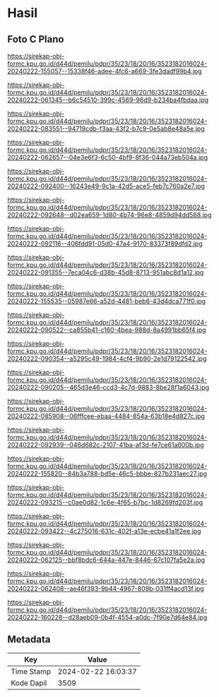 # Hasil

## Foto C Plano

https://sirekap-obj-formc.kpu.go.id/d44d/pemilu/pdpr/35/23/18/20/16/3523182016024-20240222-155057--15338f46-adee-4fc6-a669-3fe3dadf99b4.jpg

https://sirekap-obj-formc.kpu.go.id/d44d/pemilu/pdpr/35/23/18/20/16/3523182016024-20240222-061345--b6c54510-399c-4569-96d9-b234ba4fbdaa.jpg

https://sirekap-obj-formc.kpu.go.id/d44d/pemilu/pdpr/35/23/18/20/16/3523182016024-20240222-083551--94719cdb-f3aa-43f2-b7c9-0e5ab8e48a5e.jpg

https://sirekap-obj-formc.kpu.go.id/d44d/pemilu/pdpr/35/23/18/20/16/3523182016024-20240222-062657--04e3e6f3-6c50-4bf9-8f36-044a73eb504a.jpg

https://sirekap-obj-formc.kpu.go.id/d44d/pemilu/pdpr/35/23/18/20/16/3523182016024-20240222-092400--16243e49-9c1a-42d5-ace5-feb7c760a2e7.jpg

https://sirekap-obj-formc.kpu.go.id/d44d/pemilu/pdpr/35/23/18/20/16/3523182016024-20240222-092648--d02ea659-1d80-4b74-96e8-4859d94dd588.jpg

https://sirekap-obj-formc.kpu.go.id/d44d/pemilu/pdpr/35/23/18/20/16/3523182016024-20240222-092116--406fdd91-05d0-47a4-9170-83373f89dfd2.jpg

https://sirekap-obj-formc.kpu.go.id/d44d/pemilu/pdpr/35/23/18/20/16/3523182016024-20240222-091355--7eca04c6-d38b-45d8-8713-951abc8d1a12.jpg

https://sirekap-obj-formc.kpu.go.id/d44d/pemilu/pdpr/35/23/18/20/16/3523182016024-20240222-155535--05987e66-a52d-4481-beb6-43d4dca771f0.jpg

https://sirekap-obj-formc.kpu.go.id/d44d/pemilu/pdpr/35/23/18/20/16/3523182016024-20240222-090522--ca855b41-c160-4bea-988d-8a4991bb65f4.jpg

https://sirekap-obj-formc.kpu.go.id/d44d/pemilu/pdpr/35/23/18/20/16/3523182016024-20240222-090354--a5295c49-1984-4cf4-9b90-2e1d79122542.jpg

https://sirekap-obj-formc.kpu.go.id/d44d/pemilu/pdpr/35/23/18/20/16/3523182016024-20240222-090205--465d3e46-ccd3-4c7d-9883-8be28f1a6043.jpg

https://sirekap-obj-formc.kpu.go.id/d44d/pemilu/pdpr/35/23/18/20/16/3523182016024-20240222-085908--06fffcee-ebaa-4484-854a-63b18e4d827c.jpg

https://sirekap-obj-formc.kpu.go.id/d44d/pemilu/pdpr/35/23/18/20/16/3523182016024-20240222-092939--046d682c-2107-41ba-af3d-fe7ce61a600b.jpg

https://sirekap-obj-formc.kpu.go.id/d44d/pemilu/pdpr/35/23/18/20/16/3523182016024-20240222-155820--84b3a788-bd5e-46c5-bbbe-827b231aec27.jpg

https://sirekap-obj-formc.kpu.go.id/d44d/pemilu/pdpr/35/23/18/20/16/3523182016024-20240222-093215--c0ae0d82-1c6e-4f65-b7bc-1d8269fd203f.jpg

https://sirekap-obj-formc.kpu.go.id/d44d/pemilu/pdpr/35/23/18/20/16/3523182016024-20240222-093422--4c275016-631c-402f-a13e-ecbe41a1f2ee.jpg

https://sirekap-obj-formc.kpu.go.id/d44d/pemilu/pdpr/35/23/18/20/16/3523182016024-20240222-062125--bbf8bdc6-644a-447e-8446-67c107fa5e2a.jpg

https://sirekap-obj-formc.kpu.go.id/d44d/pemilu/pdpr/35/23/18/20/16/3523182016024-20240222-062408--ae46f393-9b44-4967-809b-031ff4acd13f.jpg

https://sirekap-obj-formc.kpu.go.id/d44d/pemilu/pdpr/35/23/18/20/16/3523182016024-20240222-160228--d28aeb09-0b4f-4554-a0dc-7f90e7d64e84.jpg


## Metadata

| Key        | Value               |
| ---------- | ------------------- |
| Time Stamp | 2024-02-22 16:03:37 |
| Kode Dapil | 3509                |



